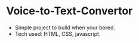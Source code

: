 # Voice-to-Text-Convertor
  - Simple project to build when your bored. 
  - Tech used: HTML, CSS, javascript.

